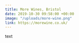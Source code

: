 ```yaml
---
title: More Wines, Bristol
date: 2019-10-30 09:58:00 +00:00
image: "/uploads/more-wine.png"
link: https://morewine.co.uk/
---
```


text
